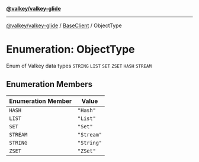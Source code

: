 [**@valkey/valkey-glide**](../../README.md)

***

[@valkey/valkey-glide](../../modules.md) / [BaseClient](../README.md) / ObjectType

# Enumeration: ObjectType

Enum of Valkey data types
`STRING`
`LIST`
`SET`
`ZSET`
`HASH`
`STREAM`

## Enumeration Members

| Enumeration Member | Value |
| ------ | ------ |
| <a id="hash"></a> `HASH` | `"Hash"` |
| <a id="list"></a> `LIST` | `"List"` |
| <a id="set"></a> `SET` | `"Set"` |
| <a id="stream"></a> `STREAM` | `"Stream"` |
| <a id="string"></a> `STRING` | `"String"` |
| <a id="zset"></a> `ZSET` | `"ZSet"` |
